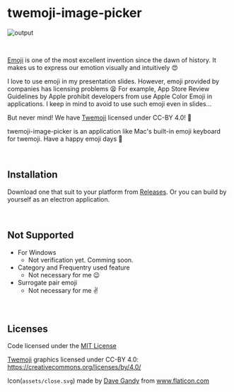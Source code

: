 # twemoji-image-picker

![output](https://user-images.githubusercontent.com/10938548/60769365-b7169980-a109-11e9-99d7-c6f7a6ec1688.gif)

<br>

[Emoji](https://en.wikipedia.org/wiki/Emoji) is one of the most excellent invention since the dawn of history. It makes us to express our emotion visually and intuitively :heart_eyes:

I love to use emoji in my presentation slides. However, emoji provided by companies has licensing problems :tired_face: For example, App Store Review Guidelines by Apple prohibit developers from use Apple Color Emoji in applications. I keep in mind to avoid to use such emoji even in slides...

But never mind! We have [Twemoji](https://github.com/twitter/twemoji) licensed under CC-BY 4.0! :clap:

twemoji-image-picker is an application like Mac's built-in emoji keyboard for twemoji. Have a happy emoji days :wave:

<br>

## Installation
Download one that suit to your platform from [Releases](https://github.com/tinoji/twemoji-image-picker/releases). Or you can build by yourself as an electron application.

<br>

## Not Supported
- For Windows
  - Not verification yet. Comming soon.
- Category and Frequentry used feature
  - Not necessary for me :wink:
- Surrogate pair emoji
  - Not necessary for me :v:

<br>

## Licenses 
Code licensed under the [MIT License](https://opensource.org/licenses/MIT)

[Twemoji](https://github.com/twitter/twemoji) graphics licensed under CC-BY 4.0: https://creativecommons.org/licenses/by/4.0/

Icon(`assets/close.svg`) made by [Dave Gandy](https://www.flaticon.com/authors/dave-gandy) from www.flaticon.com
